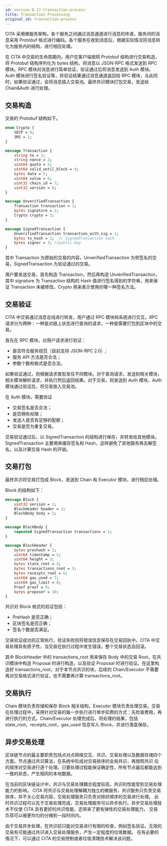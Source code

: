```yaml
---
id: version-0.17-transaction-process
title: Transaction Processing
original_id: transaction-process
---
```


CITA 采用微服务架构，各个服务之间通过消息通道进行消息的传递，服务间的消息采用 Protobuf 格式进行编码。各个服务在收到消息后，根据实际情况将消息转化为服务内的结构，进行相应处理。

在 CITA 中交易的生命周期内，用户在客户端按照 Protobuf 结构进行交易构造，将 Protobuf 结构序列化为 bytes 结构，将消息以 JSON-RPC 格式发送到 RPC 模块。RPC 模块对消息进行简单验证，验证通过后将消息发送到 Auth 模块。Auth 模块进行签名验证等，将验证结果通过消息通道返回给 RPC 模块，与此同时，如果验证通过，会将消息插入交易池。最终共识模块打包交易，发送给 Chain&Auth 进行处理。

## 交易构造

交易的 Protobuf 结构如下。

```protobuf
enum Crypto {
    SECP = 0;
    SM2 = 1;
}

message Transaction {
    string to = 1;
    string nonce = 2;
    uint64 quota = 3;
    uint64 valid_until_block = 4;
    bytes data = 5;
    uint64 value = 6;
    uint32 chain_id = 7;
    uint32 version = 8;
}

message UnverifiedTransaction {
    Transaction transaction = 1;
    bytes signature = 2;
    Crypto crypto = 3;
}

message SignedTransaction {
    UnverifiedTransaction transaction_with_sig = 1;
    bytes tx_hash = 2;  // SignedTransaction hash
    bytes signer = 3; //public key
}
```

其中 Transaction 为原始的交易的内容，UnverifiedTransaction 为带签名的交易，SignedTransaction 为验证通过的交易。

用户要发送交易，首先构造 Transaction，然后再构造 UnverifiedTransaction，其中 signature 为 Transaction 结构的 Hash 值进行签名得到的字符串，用来保证 Transaction 未被修改。Crypto 用来表示使用的哪一种签名方法。

## 交易验证

CITA 中交易通过消息总线进行转发，用户通过 RPC 模块和系统进行交互。RPC 请求分为两种：一种是对链上状态进行查询的请求，一种是需要打包到区块中的交易。

首先在 RPC 模块，对用户请求进行验证：

- 是否符合服务规范（目前支持 JSON-RPC 2.0）;
- 服务 API 方法是否合法；
- 参数个数和格式是否合法。

如果验证通过，则根据请求类型发往不同模块。对于查询请求，发送到相关模块，相关模块解析请求，并执行然后返回结果。对于交易，则发送到 Auth 模块，Auth 模块通过验证后，将交易放入交易池。

在 Auth 模块，需要验证

- 交易签名是否合法；
- 是否拥有权限；
- 发送人是否有足够的配额；
- 交易是否为重复交易。

交易验证通过后，以 SignedTransaction 的结构进行保存，并转发给其他模块。SignedTransaction 主要用来缓存签名和 Hash，这样避免了其他服务再去解签名，以及计算交易 Hash 的开销。

## 交易打包

最终共识将交易打包成 Block，发送到 Chain 和 Executor 模块，进行相应处理。

Block 的结构如下：

```protobuf
message Block {
    uint32 version = 1;
    BlockHeader header = 2;
    BlockBody body = 3;
}

message BlockBody {
    repeated SignedTransaction transactions = 1;
}

message BlockHeader {
    bytes prevhash = 1;
    uint64 timestamp = 2;
    uint64 height = 3;
    bytes state_root = 4;
    bytes transactions_root = 5;
    bytes receipts_root = 6;
    uint64 gas_used = 7;
    uint64 gas_limit = 8;
    Proof proof = 9;
    bytes proposer = 10;
}
```

共识对 Block 格式的验证包括：

- PreHash 是否正确；
- 区块签名是否正确；
- 签名个数是否满足。

交易验证成功则正常执行，验证失败则将错误信息保存在交易回执中。CITA 中交易处理具有原子性，当交易在执行过程中发生错误，整个交易状态会回滚。

其中 BlockHeader 中的 transactions_root 用来保存 Body 中的交易 Root，在共识模块中构造 Proposal 时进行构造，以及验证 Proposal 时进行验证。在这里构造好 transactions_root，对于本节点共识的块，后续的 Chain/Executor 不需要再对交易格式进行验证，也不需要再计算 transactions_root。

## 交易执行

Chain 模块负责存储和保存 Block 相关结构，Executor 模块负责处理交易。交易在处理过程中，采用针对交易的每一步执行进行单步扣费的方式：先检查费用，再进行执行的方式。Chain/Executor 处理完成后，将处理的结果，包括 state_root，receipts_root，gas_used 信息写入 Block，并进行落盘保存。

## 异步交易处理

区块链节点的最主要职责包括点对点网络交互、共识、交易处理以及数据存储四个方面。节点通过共识算法，在系统中形成对交易排序的全局共识，再按照共识
后的顺序对交易进行逐个处理。只要处理过程能保证确定性，所有节点最后都能达到一致的状态，产生相同的本地数据。

在当前的区块链设计中，共识与交易处理耦合程度较高，共识的性能受到交易处理能力的影响。
CITA 将共识与交易处理解耦为独立的微服务，共识服务只负责交易排序，并不关心交易内容，交易处理服务只负责对排好顺序的交易进行处理。
此时共识过程可以先于交易处理完成，交易处理服务可以异步执行。异步交易处理技术不仅使 CITA 具有更好的共识性能，还带来了更有弹性的交易处理能力，
交易负荷可以被更均匀的分摊到一段时间内。

由于交易异步处理，在共识前只能对交易进行有限的检查，例如签名验证。无效的交易有可能通过共识进入交易处理服务，产生一定程度的垃圾数据。
在有必要的情况下，可以通过 CITA 的交易控制或者垃圾清理技术解决该问题。
